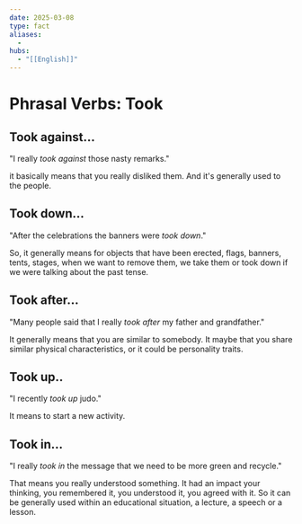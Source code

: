 ```yaml
---
date: 2025-03-08
type: fact
aliases:
  -
hubs:
  - "[[English]]"
---
```


# Phrasal Verbs: Took


## Took against...

"I really *took against* those nasty remarks."

it basically means that you really disliked them. And it's generally used to the people.


## Took down...

"After the celebrations the banners were *took down*."

So, it generally means for objects that have been erected, flags, banners, tents, stages, when we want to remove them, we take them or took down if we were talking about the past tense.


## Took after...

"Many people said that I really *took after* my father and grandfather."

It generally means that you are similar to somebody. It maybe that you share similar physical characteristics, or it could be personality traits.


## Took up..

"I recently *took up* judo."

It means to start a new activity.


## Took in...

"I really *took in* the message that we need to be more green and recycle."

That means you really understood something. It had an impact your thinking, you remembered it, you understood it, you agreed with it. So it can be generally used within an educational situation, a lecture, a speech or a lesson.
